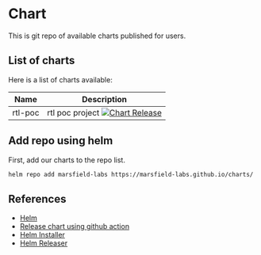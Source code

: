 # Chart

This is git repo of available charts published for users.

## List of charts

Here is a list of charts available:

  Name  | Description
--------|-----------------
rtl-poc | rtl poc project [![Chart Release](https://github.com/marsfield-labs/charts/actions/workflows/build-chart.yaml/badge.svg)](https://github.com/marsfield-labs/charts/actions/workflows/build-chart.yaml)


## Add repo using helm

First, add our charts to the repo list.

```sh
helm repo add marsfield-labs https://marsfield-labs.github.io/charts/
```

## References

* [Helm](https://helm.sh)
* [Release chart using github action](https://helm.sh/docs/howto/chart_releaser_action/)
* [Helm Installer](https://github.com/marketplace/actions/helm-tool-installer)
* [Helm Releaser](https://github.com/marketplace/actions/helm-chart-releaser)
